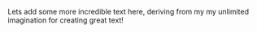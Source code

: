 Lets add some more incredible text here, deriving from my my unlimited imagination for creating great text!
